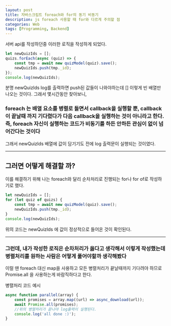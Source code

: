 ```yaml
---
layout: post
title: 자바스크립트 foreach와 for의 동기 비동기
description: js foreach 사용할 때 for와 다르게 주의할 점
categories: Web
tags: [Programming, Backend]
---
```


서버 api를 작성하던중 이러한 로직을 작성하게 되었다.

```js
let newQuizIds = [];
quizs.forEach(async (quiz) => {
	const tmp = await new quizModel(quiz).save();
	newQuizIds.push(tmp._id);
});
console.log(newQuizIds);
```

분명 newQuizIds log를 출력하면 push된 값들이 나와야하는데 [] 이렇게 빈 배열만 나오는 것이다. 그래서 몇시간동안 찾아보니,

### foreach 는 배열 요소를 병렬로 돌면서 callback을 실행할 뿐, callback이 끝날때 까지 기다렸다가 다음 callback을 실행하는 것이 아니라고 한다. 즉, foreach 자신이 실행하는 코드가 비동기를 하든 안하든 관심이 없이 넘어간다는 것이다

그래서 newQuizIds 배열에 값이 담기기도 전에 log 출력문이 실행되는 것이였다.

---

## 그러면 어떻게 해결할 까?

이를 해결하기 위해 나는 foreach와 달리 순차처리로 진행되는 for나 for of로 작성하기로 했다.

```js
let newQuizIds = [];
for (let quiz of quizs) {
	const tmp = await new quizModel(quiz).save();
	newQuizIds.push(tmp._id);
}
console.log(newQuizIds);
```

위의 코드는 newQuizIds 에 값이 정상적으로 들어온 것이 확인된다.

---

### 그런데, 내가 작성한 로직은 순차처리가 옳다고 생각해서 이렇게 작성했는데 병렬처리를 원하는 사람은 어떻게 풀어야할까 생각해봤다

이럴 땐 foreach 대신 map을 사용하고 모든 병렬처리가 끝날때까지 기다려야 하므로 Promise.all 을 사용하는게 바람직하다고 한다.

병렬처리 코드 예시

```js
async function parallel(array) {
	const promises = array.map((url) => async_download(url));
	await Promise.all(promises);
	//위의 병렬처리가 끝나야 log출력이 실행된다.
	console.log('all done :)');
}
```
